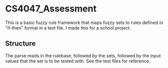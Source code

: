 # CS4047_Assessment

This is a basic fuzzy rule framework that maps fuzzy sets to rules defined in "if-then" format in a text file. I made this for a school project.

## Structure

The parse reads in the rulebase, followed by the sets, followed by the input values that the set is to be tested with. See the test files for reference. 
